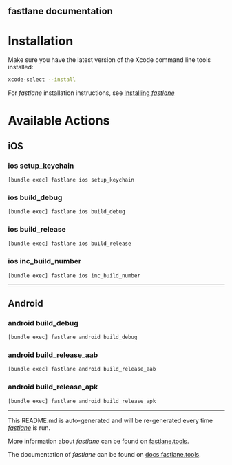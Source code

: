 fastlane documentation
----

# Installation

Make sure you have the latest version of the Xcode command line tools installed:

```sh
xcode-select --install
```

For _fastlane_ installation instructions, see [Installing _fastlane_](https://docs.fastlane.tools/#installing-fastlane)

# Available Actions

## iOS

### ios setup_keychain

```sh
[bundle exec] fastlane ios setup_keychain
```



### ios build_debug

```sh
[bundle exec] fastlane ios build_debug
```



### ios build_release

```sh
[bundle exec] fastlane ios build_release
```



### ios inc_build_number

```sh
[bundle exec] fastlane ios inc_build_number
```



----


## Android

### android build_debug

```sh
[bundle exec] fastlane android build_debug
```



### android build_release_aab

```sh
[bundle exec] fastlane android build_release_aab
```



### android build_release_apk

```sh
[bundle exec] fastlane android build_release_apk
```



----

This README.md is auto-generated and will be re-generated every time [_fastlane_](https://fastlane.tools) is run.

More information about _fastlane_ can be found on [fastlane.tools](https://fastlane.tools).

The documentation of _fastlane_ can be found on [docs.fastlane.tools](https://docs.fastlane.tools).
